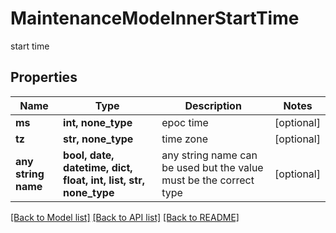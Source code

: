 # MaintenanceModeInnerStartTime

start time

## Properties
Name | Type | Description | Notes
------------ | ------------- | ------------- | -------------
**ms** | **int, none_type** | epoc time | [optional] 
**tz** | **str, none_type** | time zone | [optional] 
**any string name** | **bool, date, datetime, dict, float, int, list, str, none_type** | any string name can be used but the value must be the correct type | [optional]

[[Back to Model list]](../README.md#documentation-for-models) [[Back to API list]](../README.md#documentation-for-api-endpoints) [[Back to README]](../README.md)


